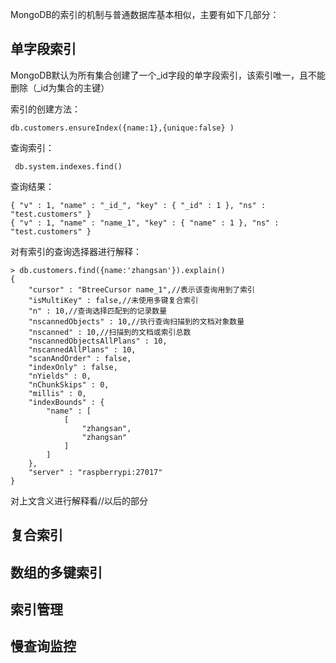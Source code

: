 MongoDB的索引的机制与普通数据库基本相似，主要有如下几部分：

## 单字段索引

MongoDB默认为所有集合创建了一个\_id字段的单字段索引，该索引唯一，且不能删除（\_id为集合的主键）

索引的创建方法：

```
db.customers.ensureIndex({name:1},{unique:false} )
```

查询索引：

```
 db.system.indexes.find()
```

查询结果：

```
{ "v" : 1, "name" : "_id_", "key" : { "_id" : 1 }, "ns" : "test.customers" }
{ "v" : 1, "name" : "name_1", "key" : { "name" : 1 }, "ns" : "test.customers" }
```

对有索引的查询选择器进行解释：

```
> db.customers.find({name:'zhangsan'}).explain()
{
	"cursor" : "BtreeCursor name_1",//表示该查询用到了索引
	"isMultiKey" : false,//未使用多键复合索引
	"n" : 10,//查询选择匹配到的记录数量
	"nscannedObjects" : 10,//执行查询扫描到的文档对象数量
	"nscanned" : 10,//扫描到的文档或索引总数
	"nscannedObjectsAllPlans" : 10,
	"nscannedAllPlans" : 10,
	"scanAndOrder" : false,
	"indexOnly" : false,
	"nYields" : 0,
	"nChunkSkips" : 0,
	"millis" : 0,
	"indexBounds" : {
		"name" : [
			[
				"zhangsan",
				"zhangsan"
			]
		]
	},
	"server" : "raspberrypi:27017"
}

```

对上文含义进行解释看//以后的部分

## 复合索引

## 数组的多键索引

## 索引管理

## 慢查询监控



